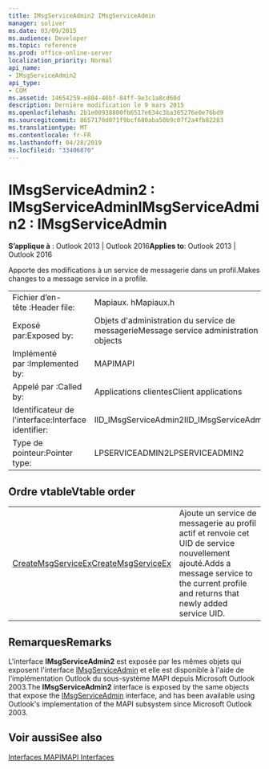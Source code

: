 ```yaml
---
title: IMsgServiceAdmin2 IMsgServiceAdmin
manager: soliver
ms.date: 03/09/2015
ms.audience: Developer
ms.topic: reference
ms.prod: office-online-server
localization_priority: Normal
api_name:
- IMsgServiceAdmin2
api_type:
- COM
ms.assetid: 14654259-e884-46bf-84ff-9e3c1a8cd60d
description: Dernière modification le 9 mars 2015
ms.openlocfilehash: 2b1e00938800fb6517e634c3ba365276e0e76bd9
ms.sourcegitcommit: 8657170d071f9bcf680aba50b9c07f2a4fb82283
ms.translationtype: MT
ms.contentlocale: fr-FR
ms.lasthandoff: 04/28/2019
ms.locfileid: "33406870"
---
```

# <a name="imsgserviceadmin2--imsgserviceadmin"></a><span data-ttu-id="f15b8-103">IMsgServiceAdmin2 : IMsgServiceAdmin</span><span class="sxs-lookup"><span data-stu-id="f15b8-103">IMsgServiceAdmin2 : IMsgServiceAdmin</span></span>

  
  
<span data-ttu-id="f15b8-104">**S’applique à** : Outlook 2013 | Outlook 2016</span><span class="sxs-lookup"><span data-stu-id="f15b8-104">**Applies to**: Outlook 2013 | Outlook 2016</span></span> 
  
<span data-ttu-id="f15b8-105">Apporte des modifications à un service de messagerie dans un profil.</span><span class="sxs-lookup"><span data-stu-id="f15b8-105">Makes changes to a message service in a profile.</span></span>
  
|||
|:-----|:-----|
|<span data-ttu-id="f15b8-106">Fichier d’en-tête :</span><span class="sxs-lookup"><span data-stu-id="f15b8-106">Header file:</span></span>  <br/> |<span data-ttu-id="f15b8-107">Mapiaux. h</span><span class="sxs-lookup"><span data-stu-id="f15b8-107">Mapiaux.h</span></span>  <br/> |
|<span data-ttu-id="f15b8-108">Exposé par:</span><span class="sxs-lookup"><span data-stu-id="f15b8-108">Exposed by:</span></span>  <br/> |<span data-ttu-id="f15b8-109">Objets d'administration du service de messagerie</span><span class="sxs-lookup"><span data-stu-id="f15b8-109">Message service administration objects</span></span>  <br/> |
|<span data-ttu-id="f15b8-110">Implémenté par :</span><span class="sxs-lookup"><span data-stu-id="f15b8-110">Implemented by:</span></span>  <br/> |<span data-ttu-id="f15b8-111">MAPI</span><span class="sxs-lookup"><span data-stu-id="f15b8-111">MAPI</span></span>  <br/> |
|<span data-ttu-id="f15b8-112">Appelé par :</span><span class="sxs-lookup"><span data-stu-id="f15b8-112">Called by:</span></span>  <br/> |<span data-ttu-id="f15b8-113">Applications clientes</span><span class="sxs-lookup"><span data-stu-id="f15b8-113">Client applications</span></span>  <br/> |
|<span data-ttu-id="f15b8-114">Identificateur de l'interface:</span><span class="sxs-lookup"><span data-stu-id="f15b8-114">Interface identifier:</span></span>  <br/> |<span data-ttu-id="f15b8-115">IID_IMsgServiceAdmin2</span><span class="sxs-lookup"><span data-stu-id="f15b8-115">IID_IMsgServiceAdmin2</span></span>  <br/> |
|<span data-ttu-id="f15b8-116">Type de pointeur:</span><span class="sxs-lookup"><span data-stu-id="f15b8-116">Pointer type:</span></span>  <br/> |<span data-ttu-id="f15b8-117">LPSERVICEADMIN2</span><span class="sxs-lookup"><span data-stu-id="f15b8-117">LPSERVICEADMIN2</span></span>  <br/> |
   
## <a name="vtable-order"></a><span data-ttu-id="f15b8-118">Ordre vtable</span><span class="sxs-lookup"><span data-stu-id="f15b8-118">Vtable order</span></span>

|||
|:-----|:-----|
|[<span data-ttu-id="f15b8-119">CreateMsgServiceEx</span><span class="sxs-lookup"><span data-stu-id="f15b8-119">CreateMsgServiceEx</span></span>](imsgserviceadmin2-createmsgserviceex.md) <br/> |<span data-ttu-id="f15b8-120">Ajoute un service de messagerie au profil actif et renvoie cet UID de service nouvellement ajouté.</span><span class="sxs-lookup"><span data-stu-id="f15b8-120">Adds a message service to the current profile and returns that newly added service UID.</span></span>  <br/> |
   
## <a name="remarks"></a><span data-ttu-id="f15b8-121">Remarques</span><span class="sxs-lookup"><span data-stu-id="f15b8-121">Remarks</span></span>

<span data-ttu-id="f15b8-122">L'interface **IMsgServiceAdmin2** est exposée par les mêmes objets qui exposent l'interface [IMsgServiceAdmin](imsgserviceadminiunknown.md) et elle est disponible à l'aide de l'implémentation Outlook du sous-système MAPI depuis Microsoft Outlook 2003.</span><span class="sxs-lookup"><span data-stu-id="f15b8-122">The **IMsgServiceAdmin2** interface is exposed by the same objects that expose the [IMsgServiceAdmin](imsgserviceadminiunknown.md) interface, and has been available using Outlook's implementation of the MAPI subsystem since Microsoft Outlook 2003.</span></span> 
  
## <a name="see-also"></a><span data-ttu-id="f15b8-123">Voir aussi</span><span class="sxs-lookup"><span data-stu-id="f15b8-123">See also</span></span>



[<span data-ttu-id="f15b8-124">Interfaces MAPI</span><span class="sxs-lookup"><span data-stu-id="f15b8-124">MAPI Interfaces</span></span>](mapi-interfaces.md)

